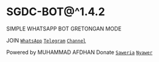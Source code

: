 # SGDC-BOT@^1.4.2

SIMPLE WHATSAPP BOT GRETONGAN MODE

 JOIN
  [`WhatsApp`](https://chat.whatsapp.com/JTqD3cJLmrlJPfxYZMtju8)
       [`Telegram`](https://t.me/SGDC_TEAM)
       [`Channel`](https://t.me/SobatGretong)

 Powered by MUHAMMAD AFDHAN
 Donate
 [`Saweria`](https://saweria.co/AFD11)
[`Nyawer`](https://nyawer.co/SGDC)
